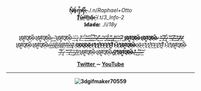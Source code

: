 <article>
  <p align="center">
    <b>N̸̙̹͌ö̴̡́m̸̡͈͐͌ę̴̧͒͘:̶̩̀͊</b> ./.n/<i>Raphael+Otto</i> <br>
    <b>T̸̤̄ů̶̲r̷̼͝m̸̭̈a̴̗̋:̶̞͘</b> /.t/<i>3_Info-2</i> <br>
    <b>I̴d̸a̷d̴e̷:̷</b> ./i/<i>18y</i> <br>
    <br>
    <i>1̸̘̇0̶̛̝1̸͇͗0̸̙͂0̶͕̿0̵1̸̘̇0̶̛̝1̸͇͗0̸̙͂0̶͕̿0̵-̷͖̀-̶͚̾1̸̘̇0̶̛̝1̸͇͗0̸̙͂0̶͕̿0̵-̷̱̽-̷̩̾-̶̥̎-̷͓̄-̸̲̑-̶̲͠-̶̤̈́-̷͍̎<b>-̶̪͝-̵̲͆-̵̻̈́-̵̥̿-̵̮͋-̵͔́-̸̜̉-̶̭̊-̵͔̏-̷̪͂-̷̦̒-̵̝͊-̸̟̈́-̷̳͑-̴̲̌-̶͇̏-̸̰͊-̵͙̓-̶̫͂-̴̄ͅ-̵͎̅-̸͒͜1̸̘̇0̶̛̝1̸͇͗0̸̙͂0̶͕̿0̵1̸̘̇0̶̛̝1̸͇͗0̸̙͂0̶͕̿0̵-̷̬̀-̵̠̓-̵͎͌-̸̤͌-̴̞̈́-̷͎̄-̵̜͝-̷̹͆-̸̟̅-̷͈̎-̴͖̔-̴̻͝/̵̞̽/̷̛̪</b>1̸̘̇0̶̛̝1̸͇͗0̸̙͂0̶͕̿0̵1̸̘̇0̶̛̝1̸͇͗0̸̙͂0̶͕̿0̵/̶̝̈́/̶̺͑/̵̭̂/̸̢̈́/̵̺͛/̵̠̍/̸̝̉/̸̭̈/̵͝ͅ/̷̹͊/̴̯̈́/̶̙̍/̴̥̎/̷͔͛/̵͓̂<b>0̵̛̙0̴̣͘0̵̻̌0̷͗ͅ0̶̯́1̷̛̝1̸̱̏1̸̰͒1̶̪͊1̵̺̆1̸̲̊1̵̬͂1̸͔͐1̴̜̿1̸̹̾1̸̘̇0̶̛̝1̸͇͗0̸̙͂0̶͕̿0̵</b>0̷͗ͅ0̶̯́1̷̛̝1̸̱̏1̸̰͒1̶̪͊1̵̺̆1̸̲̊1̵̬͂1̸͔͐1̴̜̿1̸̹̾1̸̘̇0̶̛̝1̸͇͗0̸̙͂0̶͕̿0̵</i> <br>
    <i>-̵͎͌-̸̤͌-̴̞̈́-̷͎̄-̵̜͝-̷̹͆-̸̟̅-̷͈̎-̴͖̔-̴̻͝/̵̞̽/̷̛̪</b>1̸̘̇0̶̛̝1̸͇͗0̸̙͂0̶͕̿0̵1̸̘̇0̶̛̝1̸͇͗0̸̙͂0̶͕̿0̵<b>/̵̛͇/̸̝͝1̸̘̇0̶̛̝1̸͇͗0̸̙͂0̶͕̿0̵-̸͕̑-̴̟̀-̴͋͜-̴̟̑-̷̖́-̵̤͝</i>
  </p>
  <p align="center">
    <a href="https://twitter.com/Raphis_____"> Twitter </a>
     ∼
    <a href="https://www.youtube.com/channel/UCRiaivH1MtlQhBzdoqcleJw"> YouTube </a>
  </p>
<hr>
 <div align="center">
   
  ![3dgifmaker70559](https://user-images.githubusercontent.com/101464708/183543934-44ea38f9-9f08-4c75-b7e5-bc507f318e33.gif)
  
 </div>
</article>
  
